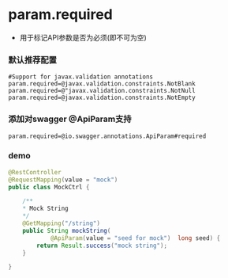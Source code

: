 # param.required

- 用于标记API参数是否为必须(即不可为空)

### 默认推荐配置
```properties
#Support for javax.validation annotations
param.required=@javax.validation.constraints.NotBlank
param.required=@"javax.validation.constraints.NotNull
param.required=@javax.validation.constraints.NotEmpty
```

### 添加对swagger @ApiParam支持
```properties
param.required=@io.swagger.annotations.ApiParam#required
```

### demo
```java
@RestController
@RequestMapping(value = "mock")
public class MockCtrl {

    /**
    * Mock String
    */
    @GetMapping("/string")
    public String mockString(
            @ApiParam(value = "seed for mock")  long seed) {
        return Result.success("mock string");
    }

}
```